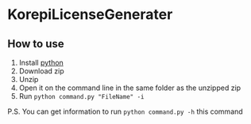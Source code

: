 # KorepiLicenseGenerater
## How to use
1. Install [python](https://www.python.org/downloads/)
2. Download zip
3. Unzip
4. Open it on the command line in the same folder as the unzipped zip
5. Run `python command.py "FileName" -i`

P.S. You can get information to run `python command.py -h` this command
